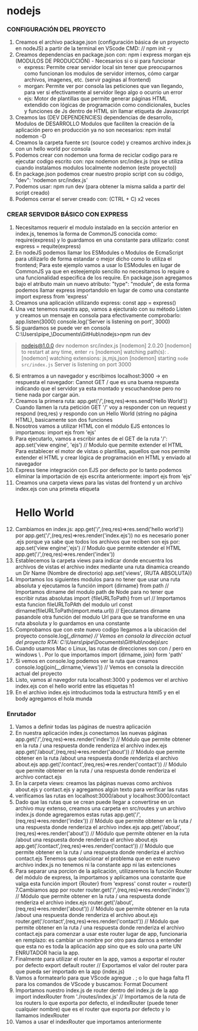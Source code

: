 # nodejs
### CONFIGURACIÓN DEL PROYECTO

1. Creamos el archivo package.json (configuración básica de un proyecto en nodeJS) a partir de la terminal en VScode CMD: // npm init -y
2. Creamos dependencias en package.json con: npm i express morgan ejs
    (MODULOS DE PRODUCCIÓN) - Necesarios si o si para funcionar
    - express: Permite crear servidor local sin tener que preocuparnos como funcionan los modulos de servidor internos, cómo cargar archivos, imagenes, etc. (servir paginas al frontend)
    - morgan: Permite ver por consola las peticiones que van llegando, para ver si efectivamente al servidor llego algo o ocurrio un error
    - ejs: Motor de plantillas que permite generar páginas HTML extendido con lógicas de programación como condicionales, bucles y funciones de Js dentro de HTML sin llamar etiqueta de Javascript
3. Creamos las (DEV DEPENDENCIES) dependencias de desarrollo, Modulos de DESARROLLO Modulos que faciliten la creación de la aplicación pero en producción ya no son necesarios: npm instal nodemon -D
4. Creamos la carpeta fuente src (source code) y creamos archivo index.js con un hello world por consola
5. Podemos crear con nodemon una forma de reciclar codigo para re ejecutar codigo escrito con: npx nodemon src/index.js (npx se utiliza cuando instalamos modulos localmente nodemon (este proyecto))
6. En package.json podemos crear nuestro propio script con su código, "dev": 'nodemon src/index.js'
7. Podemos usar: npm run dev (para obtener la misma salida a partir del script creado)
8. Podemos cerrar el server creado con: (CTRL + C) x2 veces

### CREAR SERVIDOR BÁSICO CON EXPRESS

1. Necesitamos requerir el modulo instalado en la sección anterior en index.js, tenemos la forma de CommonJS conocida como: require(express) y lo guardamos en una constante para utilizarlo:
const express = requite(express)
2. En nodeJS podemos llamar los ESModules o Modulos de EcmaScript para utilizarlo de forma estandar o mejor dicho como lo utiliza el frontend; 
Para este ejemplo vamos a usar lo ESModules en lugar de CommonJS ya que en esteejemplo sencillo no necesitamos lo require o una funcionalidad especifica de los require.
En package.json agregamos bajo el atributo main un nuevo atributo: 
"type": "module", 
de esta forma podemos llamar express importandolo en lugar de como una constante
import express from 'express'
3. Creamos una aplicación utilizando express: const app = express()
4. Una vez tenemos nuestra app, vamos a ejecturalo con su método Listen y creamos un mensaje en consola para efectivamente comprobarlo: 
app.listen(3000)
console.log('Server is listening on port', 3000)
5. Si guardamos se puede ver en consola 
C:\Users\pipe_\Documents\GitHub\nodejs>npm run dev
> nodejs@1.0.0 dev
> nodemon src/index.js
[nodemon] 2.0.20
[nodemon] to restart at any time, enter `rs`
[nodemon] watching path(s): *.*
[nodemon] watching extensions: js,mjs,json
[nodemon] starting `node src/index.js`
Server is listening on port 3000
6. Si entramos a un navegador y escribimos localhost:3000 -> en respuesta el navegador: 
Cannot GET /
que es una buena respuesta indicando que el servidor ya esta montado y escuchandose pero no tiene nada por cargar aún.
7. Creamos la primera ruta:
app.get('/',(req,res)=>res.send('Hello World'))
Cuando llamen la ruta petición GET '/' voy a responder con un request y respond (req,res) y respondo con un Hello World (string no página HTML), basicamente son dos funciones
8. Nosotros vamos a utilizar HTML con el módulo EJS entonces lo importamos:
import ejs from 'ejs'
9. Para ejecutarlo, vamos a escribir antes de el GET de la ruta '/':
app.set('view engine', 'ejs') // Modulo que permite extender el HTML
Para establecer el motor de vistas o plantillas, aquellos que nos permite extender el HTML y crear lógica de programación en HTML y enviado al navegador
10. Express tiene integración con EJS por defecto por lo tanto podemos eliminar la importación de ejs escrita anteriormente: import ejs from 'ejs'
11. Creamos una carpeta views para las vistas del frontend y un archivo index.ejs con una primeta etiqueta <h1>Hello World</h1>
12. Cambiamos en index.js: app.get('/',(req,res)=>res.send('hello world'))  por 
app.get('/',(req,res)=>res.render('index.ejs')) 
no es necesario poner .ejs porque ya sabe que todos los archivos que reciben son ejs por: app.set('view engine','ejs') // Modulo que permite extender el HTML
app.get('/',(req,res)=>res.render('index')) 
13. Establecemos la carpeta views para indicar donde encuentra los archivos de vistas el archivo index mediante una ruta dinamica creando un Dir Name (Nombre de directorio)
app.set('views', (RUTA ABSOLUTA))
14. Importamos los siguientes modulos para no tener que usar una ruta absoluta y ejecutamos la función
import {dirname} from path // Importamos dirname del modulo path de Node para no tener que escribir rutas absolutas
import {fileURLToPath} from url // Importamos esta funcion fileURLToPAth del modulo url
const dirname(fileURLToPath(import.meta.url)) // Ejecutamos dirname pasandole otra función del modulo Url para que se transforme en una ruta absoluta y lo guardamos en una constante
15. Comprobamos que con este nuevo codigo llegamos a la ubicación del proyecto
console.log(__dirname) // Vemos en consola la dirección actual del proyecto
RTA: C:\Users\pipe_\Documents\GitHub\nodejs\src
16. Cuando usamos Mac o Linux, las rutas de direcciones son con / pero en windows \ . 
Por lo que importamos import {dirname, join} form 'path'
17. Si vemos en console.log podemos ver la ruta que creamos
console.log(join(__dirname,'views')) // Vemos en consola la dirección actual del proyecto
18. Listo, vamos al navegdor ruta localhost:3000 y podemos ver el archivo index.ejs con el hello world entre las etiquetas h1
19. En el archivo index.ejs introducimos toda la estructura html5 y en el body agregamos el hola munda

### Enrutador

1. Vamos a definir todas las páginas de nuestra aplicación
2. En nuestra aplicación index.js conectamos las nuevas páginas 
app.get('/',(req,res)=>res.render('index')) // Módulo que permite obtener en la ruta / una respuesta donde renderiza el archivo index.ejs
app.get('/about',(req,res)=>res.render('about')) // Módulo que permite obtener en la ruta /about una respuesta donde renderiza el archivo about.ejs
app.get('/contact',(req,res)=>res.render('contact')) // Módulo que permite obtener en la ruta / una respuesta donde renderiza el archivo contact.ejs
3. En la carpeta views: creamos las páginas nuevas como archivos about.ejs y contact.ejs y agregamos algún texto para verificar las rutas
4. verificamos las rutas en localhost:3000/about y localhost:3000/contact
5. Dado que las rutas que se crean puede llegar a convertirse en un archivo muy extenso, creamos una carpeta en src/routes y un archivo index.js donde agregaremos estas rutas
app.get('/',(req,res)=>res.render('index')) // Módulo que permite obtener en la ruta / una respuesta donde renderiza el archivo index.ejs
app.get('/about',(req,res)=>res.render('about')) // Módulo que permite obtener en la ruta /about una respuesta donde renderiza el archivo about.ejs
app.get('/contact',(req,res)=>res.render('contact')) // Módulo que permite obtener en la ruta / una respuesta donde renderiza el archivo contact.ejs
Tenemos que solucionar el problema que en este nuevo archivo index.js no tenemos ni la constante app ni las extenciones
6. Para separar una porcion de la aplicación, utilizaremos la función Router del módulo de express, la importamos y aplicamos una constante que valga esta función
import {Router} from 'express'
const router = router()
7.Cambiamos app por router
router.get('/',(req,res)=>res.render('index')) // Módulo que permite obtener en la ruta / una respuesta donde renderiza el archivo index.ejs
router.get('/about',(req,res)=>res.render('about')) // Módulo que permite obtener en la ruta /about una respuesta donde renderiza el archivo about.ejs
router.get('/contact',(req,res)=>res.render('contact')) // Módulo que permite obtener en la ruta / una respuesta donde renderiza el archivo contact.ejs
para comenzar a usar este router lugar de app, funcionaria en remplazo: es cambiar un nombre por otro para darnos a entender que esta no es toda la aplicación app sino que es solo una parte UN ENRUTADOR hacia la app.
8. Finalmente para utilizar el router en la app, vamos a exportar el router por defecto
export default router // Exportamos el valor del router para que pueda ser importado en la app (index.js)
9. Vamos a formatearlo para que VScode agregue . ; o lo que haga falta
f1 para los comandos de VScode y buscamos: Format Document
10. Importamos nuestro index.js de router dentro del index.js de la app
import indexRouter from './routes/index.js' // Importamos de la ruta de los routers lo que exporta por defecto, el indexRouter (puede tener cualquier nombre) que es el router que exporta por defecto y lo llamamos indexRouter
11. Vamos a usar el indexRouter que importamos anteriormente
